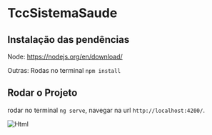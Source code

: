 # TccSistemaSaude

## Instalação das pendências

Node: https://nodejs.org/en/download/

Outras: Rodas no terminal `npm install`

## Rodar o Projeto

rodar no terminal `ng serve`, navegar na url `http://localhost:4200/`.


![Html](https://img.shields.io/badge/logo-javascript-blue?logo=javascript)

